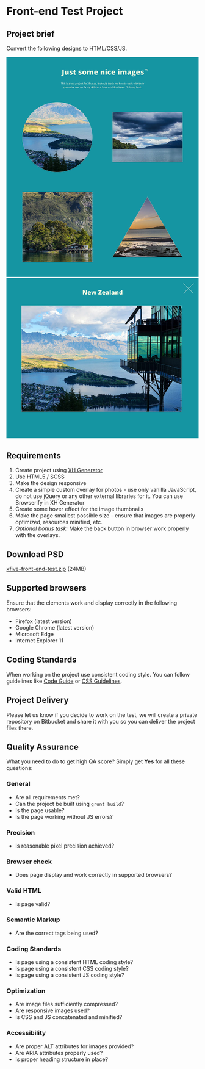 Front-end Test Project
======================

## Project brief
Convert the following designs to HTML/CSS/JS.

![Xfive Front-end Test Thumbnails](xfive-front-end-test-thumbs.jpg)
![Xfive Front-end Test Overlay](xfive-front-end-test-overlay.jpg)

## Requirements
1. Create project using [XH Generator](https://github.com/xfiveco/generator-xh)
2. Use HTML5 / SCSS
3. Make the design responsive
4. Create a simple custom overlay for photos - use only vanilla JavaScript, do not use jQuery or any other external libraries for it. You can use Browserify in XH Generator
5. Create some hover effect for the image thumbnails
6. Make the page smallest possible size - ensure that images are properly optimized, resources minified, etc.
7. *Optional bonus task:* Make the back button in browser work properly with the overlays. 

## Download PSD
[xfive-front-end-test.zip](xfive-front-end-test.zip?raw=true) (24MB)

## Supported browsers
Ensure that the elements work and display correctly in the following browsers:

- Firefox (latest version)
- Google Chrome (latest version)
- Microsoft Edge
- Internet Explorer 11

## Coding Standards
When working on the project use consistent coding style. You can follow guidelines like [Code Guide](http://codeguide.co/) or [CSS Guidelines](http://cssguidelin.es/).


## Project Delivery
Please let us know if you decide to work on the test, we will create a private repository on Bitbucket and share it with you so you can deliver the project files there.

## Quality Assurance

What you need to do to get high QA score? Simply get **Yes** for all these questions:

### General

- Are all requirements met?
- Can the project be built using `grunt build`?
- Is the page usable?
- Is the page working without JS errors?

### Precision

- Is reasonable pixel precision achieved?

### Browser check

- Does page display and work correctly in supported browsers?

### Valid HTML

- Is page valid?

### Semantic Markup

- Are the correct tags being used?

### Coding Standards

- Is page using a consistent HTML coding style?
- Is page using a consistent CSS coding style?
- Is page using a consistent JS coding style?

### Optimization

- Are image files sufficiently compressed?
- Are responsive images used?
- Is CSS and JS concatenated and minified? 

### Accessibility

- Are proper ALT attributes for images provided?
- Are ARIA attributes properly used?
- Is proper heading structure in place?
